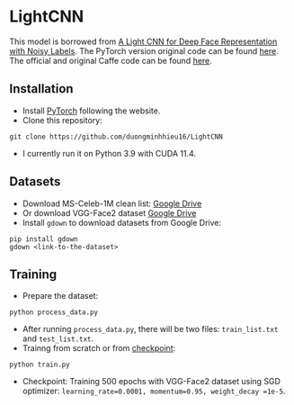 # LightCNN
This model is borrowed from [A Light CNN for Deep Face Representation with Noisy Labels](https://arxiv.org/abs/1511.02683). The PyTorch version original code can be found [here](https://github.com/AlfredXiangWu/LightCNN). The official and original Caffe code can be found [here](https://github.com/AlfredXiangWu/face_verification_experiment).

## Installation
- Install [PyTorch](http://pytorch.org/) following the website.
- Clone this repository:
```Shell
git clone https://github.com/duongminhhieu16/LightCNN
```
- I currently run it on Python 3.9 with CUDA 11.4.

## Datasets
- Download MS-Celeb-1M clean list: [Google Drive](https://drive.google.com/file/d/0ByNaVHFekDPRbFg1YTNiMUxNYXc/view?usp=sharing)
- Or download VGG-Face2 dataset [Google Drive](https://drive.google.com/drive/folders/1pXrBWc_TisDqK7hEF2rOa4hGoeS-4A2E?usp=sharing)
- Install ```gdown``` to download datasets from Google Drive:
```Shell
pip install gdown
gdown <link-to-the-dataset>
```
## Training
- Prepare the dataset:
```Shell
python process_data.py
```
- After running ```process_data.py```, there will be two files: ```train_list.txt``` and ```test_list.txt```.
- Trainng from scratch or from [checkpoint](https://drive.google.com/file/d/1tMIU7G6zESMSg-e1skppB72WlLEqiVeb/view?usp=sharing):
```Shell
python train.py
```
- Checkpoint: Training 500 epochs with VGG-Face2 dataset using SGD optimizer: ```learning_rate=0.0001, momentum=0.95, weight_decay =1e-5```.
